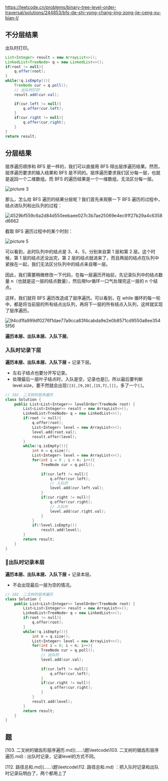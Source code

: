 https://leetcode.cn/problems/binary-tree-level-order-traversal/solutions/244853/bfs-de-shi-yong-chang-jing-zong-jie-ceng-xu-bian-l/


## 不分层结果
出队时打印。
```java
List<Integer> result = new ArrayList<>();
LinkedList<TreeNode> q = new LinkedList<>();
if(root != null){
    q.offer(root);
}
while(!q.isEmpty()){
    TreeNode cur = q.poll();
    // 出队时打印
    result.add(cur.val);

    if(cur.left != null){
        q.offer(cur.left);
    }
    if(cur.right != null){
        q.offer(cur.right);
    }
}
return result;
```
## 分层结果

层序遍历顺序和 BFS 是一样的，我们可以直接用 BFS 得出层序遍历结果。然而，层序遍历要求的输入结果和 BFS 是不同的。层序遍历要求我们区分每一层，也就是返回一个二维数组。而 BFS 的遍历结果是一个一维数组，无法区分每一层。

![picture 3](https://cdn.jsdelivr.net/gh/sword4869/pic1@main/images202406132314449.png)  

那么，怎么给 BFS 遍历的结果分层呢？我们首先来观察一下 BFS 遍历的过程中，结点进队列和出队列的过程：

![4529bf559c6a2d84d550eebaee027c3b7ae25069e4ec91f27b29a4c6358d6662](https://cdn.jsdelivr.net/gh/sword4869/pic1@main/images202406132315072.gif)

截取 BFS 遍历过程中的某个时刻：

![picture 5](https://cdn.jsdelivr.net/gh/sword4869/pic1@main/images202406132314711.png)  

可以看到，此时队列中的结点是 3、4、5，分别来自第 1 层和第 2 层。这个时候，第 1 层的结点还没出完，第 2 层的结点就进来了，而且两层的结点在队列中紧挨在一起，我们无法区分队列中的结点来自哪一层。

因此，我们需要稍微修改一下代码，在每一层遍历开始前，先记录队列中的结点数量 n（也就是这一层的结点数量），然后用for循环一口气处理完这一层的 n 个结点。

这样，我们就将 BFS 遍历改造成了层序遍历。可以看到，在 while 循环的每一轮中，都是将当前层的所有结点出队列，再将下一层的所有结点入队列，这样就实现了层序遍历。

![94cd1fa999df0276f1dae77a9cca83f4cabda9e2e0b8571cd9550a8ee3545f56](https://cdn.jsdelivr.net/gh/sword4869/pic1@main/images202406132314251.gif)

**遍历本层、出队本层、入队下层**。

### 入队时记录下层

**遍历本层、出队本层、入队下层** + 记录下层。

- 左右子结点也要分开写记录。
- 处理最后一层叶子结点时，入队是空，记录也是[]，所以最后要判断level.size，要不然就会出现`[[3],[9,20],[15,7],[]]`，多了一个`[]`。

```cpp
// 102. 二叉树的层序遍历
class Solution {
    public List<List<Integer>> levelOrder(TreeNode root) {
        List<List<Integer>> result = new ArrayList<>();
        LinkedList<TreeNode> q = new LinkedList<>();
        if(root != null){
            q.offer(root);
            List<Integer> level = new ArrayList<>();
            level.add(root.val);
            result.offer(level);
        }
        while(!q.isEmpty()){
            int n = q.size();
            List<Integer> level = new ArrayList<>();
            for(int i = 0 ; i < n; i++){
                TreeNode cur = q.poll();
                
                if(cur.left != null){
                    q.offer(cur.left);
                    // 入队时
                    level.add(cur.left.val);
                }
                if(cur.right != null){
                    q.offer(cur.right);
                    // 入队时
                    level.add(cur.right.val);
                }
            }
            if(!level.isEmpty())
                result.add(level);
        }
        return result;
    }
}
```

### 🚀出队时记录本层

**遍历本层、出队本层、入队下层** + 记录本层。

- 不会出现最后一层为空的情况。
```cpp
// 102. 二叉树的层序遍历
class Solution {
    public List<List<Integer>> levelOrder(TreeNode root) {
        List<List<Integer>> result = new ArrayList<>();
        LinkedList<TreeNode> q = new LinkedList<>();
        if(root != null){
            q.offer(root);
        }
        while(!q.isEmpty()){
            int n = q.size();
            List<Integer> level = new ArrayList<>();
            for(int i = 0; i < n; i++){
                TreeNode cur = q.poll();
                // 出队时
                level.add(cur.val);
                
                if(cur.left != null){
                    q.offer(cur.left);
                }
                if(cur.right != null){
                    q.offer(cur.right);
                }
            }
            result.add(level);
        }
        return result;
    }
}
```
## 题

 [103. 二叉树的锯齿形层序遍历.md](..\..\..\题\leetcode\103. 二叉树的锯齿形层序遍历.md) : 出队时记录，记录level的方式不同。

 [112. 路径总和.md](..\..\..\题\leetcode\112. 路径总和.md) ：把入队时记录和出队时记录玩明白了，两个都用上了

